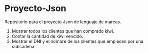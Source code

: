# Proyecto-Json
Repositorio para el proyecto Json de lenguaje de marcas.

1. Mostrar todos los clientes que han comprado kiwi.
2. Contar la cantidad de kiwi vendido.
3. Mostrar el DNI y el nombre de los clientes que empiecen por una subcadena.
